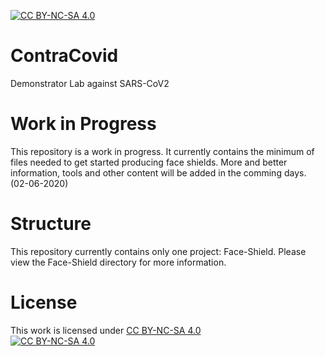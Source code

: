 [![CC BY-NC-SA 4.0][cc-by-nc-sa-shield]][cc-by-nc-sa]

# ContraCovid
Demonstrator Lab against SARS-CoV2

# Work in Progress
This repository is a work in progress. It currently contains the minimum of files needed to get started producing face shields. More and better information, tools and other content will be added in the comming days. (02-06-2020)

# Structure
This repository currently contains only one project: Face-Shield. Please view the Face-Shield directory for more information. 

# License
This work is licensed under [CC BY-NC-SA 4.0][cc-by-nc-sa]  
[![CC BY-NC-SA 4.0][cc-by-nc-sa-image]][cc-by-nc-sa]

[cc-by-nc-sa]: http://creativecommons.org/licenses/by-nc-sa/4.0/
[cc-by-nc-sa-image]: https://licensebuttons.net/l/by-nc-sa/4.0/88x31.png
[cc-by-nc-sa-shield]: https://img.shields.io/badge/License-CC%20BY--NC--SA%204.0-lightgrey.svg